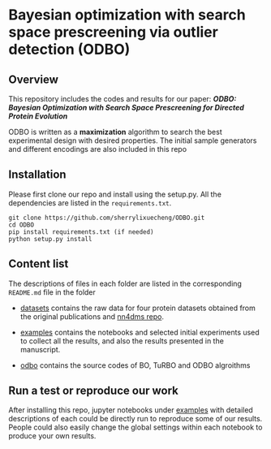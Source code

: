 # Bayesian optimization with search space prescreening via outlier detection (ODBO)

## Overview
This repository includes the codes and results for our paper:
***ODBO: Bayesian Optimization with Search Space Prescreening for Directed Protein Evolution***

ODBO is written as a **maximization** algorithm to search the best experimental design with desired properties. The initial sample generators and different encodings are also included in this repo

## Installation
Please first clone our repo and install using the setup.py. All the dependencies are listed in the ```requirements.txt```.

```
git clone https://github.com/sherrylixuecheng/ODBO.git
cd ODBO
pip install requirements.txt (if needed)
python setup.py install 
```

## Content list
The descriptions of files in each folder are listed in the corresponding ```README.md``` file in the folder 

* [datasets](datasets) contains the raw data for four protein datasets obtained from the original publications and [nn4dms repo](https://github.com/gitter-lab/nn4dms/tree/master/data).

* [examples](examples) contains the notebooks and selected initial experiments used to collect all the results, and also the results presented in the manuscript.

* [odbo](odbo) contains the source codes of BO, TuRBO and ODBO algroithms

## Run a test or reproduce our work
After installing this repo, jupyter notebooks under [examples](examples) with detailed descriptions of each could be directly run to reproduce some of our results. People could also easily change the global settings within each notebook to produce your own results. 

